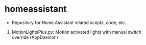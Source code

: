 # homeassistant

* Repository for Home Assistant related scripts, code, etc.

1.  MotionLightsPlus.py: Motion activated lights with manual switch override (AppDaemon)
